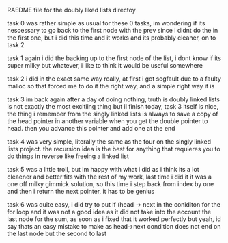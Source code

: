 RAEDME file for the doubly liked lists directoy

task 0 was rather simple as usual for these 0 tasks, im wondering if its nescessary to go back to the first node with the prev since i didnt do the in the first one, but i did this time and it works and its probably cleaner, on to task 2

task 1 again i did the backing up to the first node of the list, i dont know if its super milky but whatever, i like to think it would be useful somewhere

task 2 i did in the exact same way really, at first i got segfault due to a faulty malloc so that forced me to do it the right way, and a simple right way it is

task 3 im back again after a day of doing nothing, truth is doubly linked lists is not exactly the most excitiing thing but il finish today, task 3 itself is nice, the thing i remember from the singly linked lists is always to save a copy of the head pointer in another variable when you get the double pointer to head.
then you advance this pointer and add one at the end

task 4 was very simple, literally the same as the four on the singly linked lists project. the recursion idea is the best for anything that requieres you to do things in reverse like freeing a linked list

task 5 was a little troll, but im happy with what i did as i think its a lot cleaener and better fits with the rest of my work, last time i did it it was a one off milky gimmick solution, so this time i step back from index by one and then i return the next pointer, it has to be genius

task 6 was quite easy, i did try to put if (head -> next in the coniditon for the for loop and it was not a good idea as it did not take into the account the last node for the sum, as soon as i fixed that it worked perfectly but yeah, id say thats an easy mistake to make as head->next condition does not end on the last node but the second to last